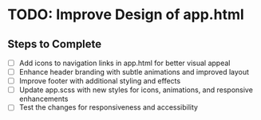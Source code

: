 # TODO: Improve Design of app.html

## Steps to Complete
- [ ] Add icons to navigation links in app.html for better visual appeal
- [ ] Enhance header branding with subtle animations and improved layout
- [ ] Improve footer with additional styling and effects
- [ ] Update app.scss with new styles for icons, animations, and responsive enhancements
- [ ] Test the changes for responsiveness and accessibility

